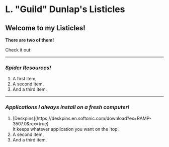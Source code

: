 # L. "Guild" Dunlap's Listicles
## Welcome to my Listicles!

**There are two of them!**

Check it out:

---

### *Spider Resources!*

<ol>
<li>A first item,</li>
<li>A second item,</li>
<li>And a third item.</li>
</ol>

---

### *Applications I always install on a fresh computer!*

<ol>
<li>[Deskpins](https://deskpins.en.softonic.com/download?ex=RAMP-3507.0&rex=true)</li>
  It keeps whatever application you want on the 'top'.
<li>A second item,</li>
<li>And a third item.</li>
</ol>

